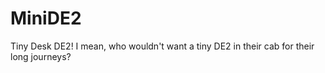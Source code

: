 # MiniDE2
 
Tiny Desk DE2! I mean, who wouldn't want a tiny DE2 in their cab for their long journeys?
